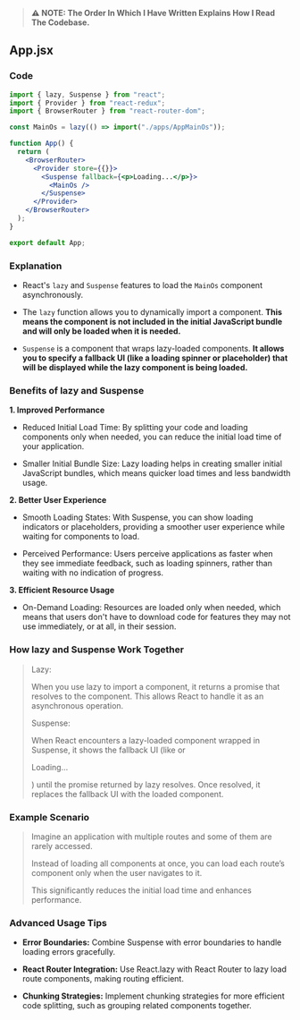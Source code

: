 > **⚠️ NOTE: The Order In Which I Have Written Explains How I Read The Codebase.**

## App.jsx

### Code

```jsx
import { lazy, Suspense } from "react";
import { Provider } from "react-redux";
import { BrowserRouter } from "react-router-dom";

const MainOs = lazy(() => import("./apps/AppMainOs"));

function App() {
  return (
    <BrowserRouter>
      <Provider store={{}}>
        <Suspense fallback={<p>Loading...</p>}>
          <MainOs />
        </Suspense>
      </Provider>
    </BrowserRouter>
  );
}

export default App;
```

### Explanation

- React's `lazy` and `Suspense` features to load the `MainOs` component asynchronously.

- The `lazy` function allows you to dynamically import a component. **This means the component is not included in the initial JavaScript bundle and will only be loaded when it is needed.**

- `Suspense` is a component that wraps lazy-loaded components. **It allows you to specify a fallback UI (like a loading spinner or placeholder) that will be displayed while the lazy component is being loaded.**

### Benefits of lazy and Suspense

**1. Improved Performance**

- Reduced Initial Load Time: By splitting your code and loading components only when needed, you can reduce the initial load time of your application.

- Smaller Initial Bundle Size: Lazy loading helps in creating smaller initial JavaScript bundles, which means quicker load times and less bandwidth usage.

**2. Better User Experience**

- Smooth Loading States: With Suspense, you can show loading indicators or placeholders, providing a smoother user experience while waiting for components to load.

- Perceived Performance: Users perceive applications as faster when they see immediate feedback, such as loading spinners, rather than waiting with no indication of progress.

**3. Efficient Resource Usage**

- On-Demand Loading: Resources are loaded only when needed, which means that users don't have to download code for features they may not use immediately, or at all, in their session.

### How lazy and Suspense Work Together

> Lazy:
>
> When you use lazy to import a component, it returns a promise that resolves to the component. This allows React to handle it as an asynchronous operation.
>
> Suspense:
>
> When React encounters a lazy-loaded component wrapped in Suspense, it shows the fallback UI (like <PageLoader /> or <p>Loading...</p>) until the promise returned by lazy resolves. Once resolved, it replaces the fallback UI with the loaded component.

### Example Scenario

> Imagine an application with multiple routes and some of them are rarely accessed.
>
> Instead of loading all components at once, you can load each route’s component only when the user navigates to it.
>
> This significantly reduces the initial load time and enhances performance.

### Advanced Usage Tips

- **Error Boundaries:** Combine Suspense with error boundaries to handle loading errors gracefully.

- **React Router Integration:** Use React.lazy with React Router to lazy load route components, making routing efficient.

- **Chunking Strategies:** Implement chunking strategies for more efficient code splitting, such as grouping related components together.
